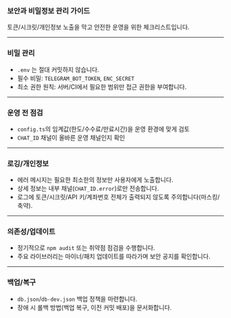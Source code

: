 ### 보안과 비밀정보 관리 가이드

토큰/시크릿/개인정보 노출을 막고 안전한 운영을 위한 체크리스트입니다.

---

### 비밀 관리

- `.env` 는 절대 커밋하지 않습니다.
- 필수 비밀: `TELEGRAM_BOT_TOKEN`, `ENC_SECRET`
- 최소 권한 원칙: 서버/CI에서 필요한 범위만 접근 권한을 부여합니다.

---

### 운영 전 점검

- `config.ts`의 임계값(한도/수수료/만료시간)을 운영 환경에 맞게 검토
- `CHAT_ID` 채널이 올바른 운영 채널인지 확인

---

### 로깅/개인정보

- 에러 메시지는 필요한 최소한의 정보만 사용자에게 노출합니다.
- 상세 정보는 내부 채널(`CHAT_ID.error`)로만 전송합니다.
- 로그에 토큰/시크릿/API 키/계좌번호 전체가 출력되지 않도록 주의합니다(마스킹/축약).

---

### 의존성/업데이트

- 정기적으로 `npm audit` 또는 취약점 점검을 수행합니다.
- 주요 라이브러리는 마이너/패치 업데이트를 따라가며 보안 공지를 확인합니다.

---

### 백업/복구

- `db.json`/`db-dev.json` 백업 정책을 마련합니다.
- 장애 시 롤백 방법(백업 복구, 이전 커밋 배포)을 문서화합니다.
